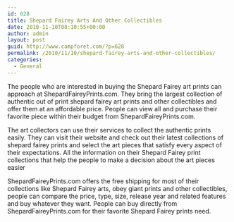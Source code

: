 ```yaml
---
id: 628
title: Shepard Fairey Arts And Other Collectibles
date: 2010-11-10T08:10:55+00:00
author: admin
layout: post
guid: http://www.campforet.com/?p=628
permalink: /2010/11/10/shepard-fairey-arts-and-other-collectibles/
categories:
  - General
---
```

The people who are interested in buying the Shepard Fairey art prints can approach at ShepardFaireyPrints.com. They bring the largest collection of authentic out of print shepard fairey art prints and other collectibles and offer them at an affordable price. People can view all and purchase their favorite piece within their budget from ShepardFaireyPrints.com.

The art collectors can use their services to collect the authentic prints easily. They can visit their website and check out their latest collections of shepard fairey prints and select the art pieces that satisfy every aspect of their expectations. All the information on their Shepard Fairey print collections that help the people to make a decision about the art pieces easier

ShepardFaireyPrints.com offers the free shipping for most of their collections like Shepard Fairey arts, obey giant prints and other collectibles, people can compare the price, type, size, release year and related features and buy whatever they want. People can buy directly from ShepardFaireyPrints.com for their favorite Shepard Fairey prints need.